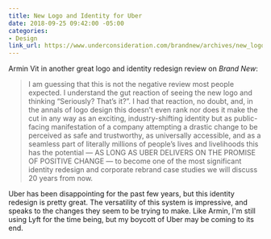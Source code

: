 ```yaml
---
title: New Logo and Identity for Uber
date: 2018-09-25 09:42:00 -05:00
categories:
- Design
link_url: https://www.underconsideration.com/brandnew/archives/new_logo_and_identity_for_uber_by_wolff_olins_and_in_house.php
---
```


Armin Vit in another great logo and identity redesign review on *Brand New*:

> I am guessing that this is not the negative review most people expected. I understand the gut reaction of seeing the new logo and thinking “Seriously? That’s it?”. I had that reaction, no doubt, and, in the annals of logo design this doesn’t even rank nor does it make the cut in any way as an exciting, industry-shifting identity but as public-facing manifestation of a company attempting a drastic change to be perceived as safe and trustworthy, as universally accessible, and as a seamless part of literally millions of people’s lives and livelihoods this has the potential — AS LONG AS UBER DELIVERS ON THE PROMISE OF POSITIVE CHANGE — to become one of the most significant identity redesign and corporate rebrand case studies we will discuss 20 years from now.

Uber has been disappointing for the past few years, but this identity redesign is pretty great. The versatility of this system is impressive, and speaks to the changes they seem to be trying to make. Like Armin, I'm still using Lyft for the time being, but my boycott of Uber may be coming to its end.
